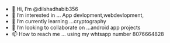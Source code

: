 - 👋 Hi, I’m @dilshadhabib356
- 👀 I’m interested in ... App devlopment,webdevlopment,
- 🌱 I’m currently learning ...cryptography
- 💞️ I’m looking to collaborate on ...android app projects
- 📫 How to reach me ... using my whtsapp number 8076664828

<!---
dilshadhabib356/dilshadhabib356 is a ✨ special ✨ repository because its `README.md` (this file) appears on your GitHub profile.
You can click the Preview link to take a look at your changes.
--->
